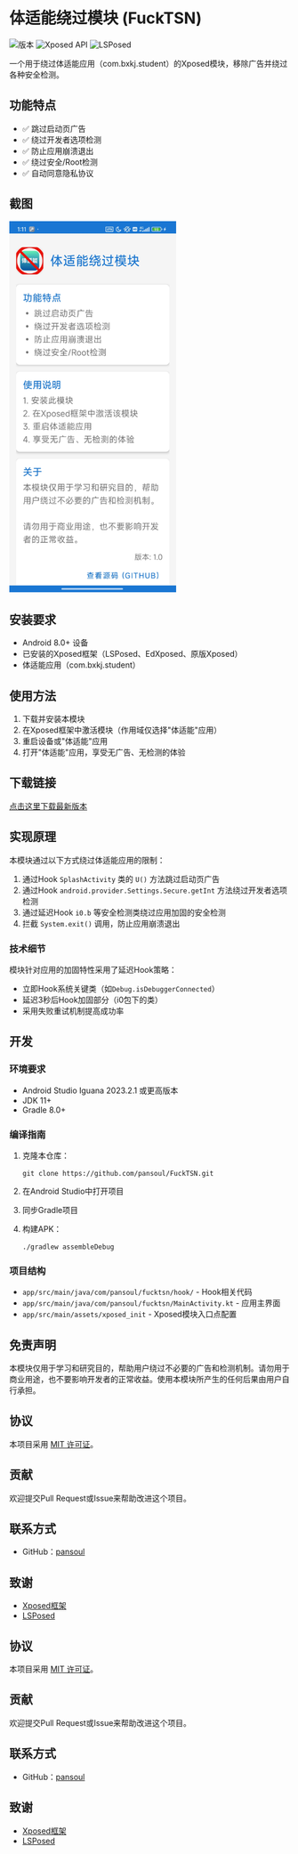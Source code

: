 # 体适能绕过模块 (FuckTSN)

![版本](https://img.shields.io/badge/版本-1.0-blue)
![Xposed API](https://img.shields.io/badge/Xposed%20API-89-orange)
![LSPosed](https://img.shields.io/badge/LSPosed-支持-green)

一个用于绕过体适能应用（com.bxkj.student）的Xposed模块，移除广告并绕过各种安全检测。

## 功能特点

- ✅ 跳过启动页广告
- ✅ 绕过开发者选项检测
- ✅ 防止应用崩溃退出
- ✅ 绕过安全/Root检测
- ✅ 自动同意隐私协议

## 截图

<img src="screenshots/main.jpg" width="300" alt="主界面截图">

## 安装要求

- Android 8.0+ 设备
- 已安装的Xposed框架（LSPosed、EdXposed、原版Xposed）
- 体适能应用（com.bxkj.student）

## 使用方法

1. 下载并安装本模块
2. 在Xposed框架中激活模块（作用域仅选择"体适能"应用）
3. 重启设备或"体适能"应用
4. 打开"体适能"应用，享受无广告、无检测的体验

## 下载链接

[点击这里下载最新版本](https://github.com/pansoul1/Fuck-TSN/releases/tag/1.0)

## 实现原理

本模块通过以下方式绕过体适能应用的限制：

1. 通过Hook `SplashActivity` 类的 `U()` 方法跳过启动页广告
2. 通过Hook `android.provider.Settings.Secure.getInt` 方法绕过开发者选项检测
3. 通过延迟Hook `i0.b` 等安全检测类绕过应用加固的安全检测
4. 拦截 `System.exit()` 调用，防止应用崩溃退出

### 技术细节

模块针对应用的加固特性采用了延迟Hook策略：
- 立即Hook系统关键类（如`Debug.isDebuggerConnected`）
- 延迟3秒后Hook加固部分（i0包下的类）
- 采用失败重试机制提高成功率

## 开发

### 环境要求

- Android Studio Iguana 2023.2.1 或更高版本
- JDK 11+
- Gradle 8.0+

### 编译指南

1. 克隆本仓库：
   ```
   git clone https://github.com/pansoul/FuckTSN.git
   ```

2. 在Android Studio中打开项目

3. 同步Gradle项目

4. 构建APK：
   ```
   ./gradlew assembleDebug
   ```

### 项目结构

- `app/src/main/java/com/pansoul/fucktsn/hook/` - Hook相关代码
- `app/src/main/java/com/pansoul/fucktsn/MainActivity.kt` - 应用主界面
- `app/src/main/assets/xposed_init` - Xposed模块入口点配置

## 免责声明

本模块仅用于学习和研究目的，帮助用户绕过不必要的广告和检测机制。请勿用于商业用途，也不要影响开发者的正常收益。使用本模块所产生的任何后果由用户自行承担。

## 协议

本项目采用 [MIT 许可证](LICENSE)。

## 贡献

欢迎提交Pull Request或Issue来帮助改进这个项目。

## 联系方式

- GitHub：[pansoul](https://github.com/pansoul1)

## 致谢

- [Xposed框架](https://github.com/rovo89/Xposed)
- [LSPosed](https://github.com/LSPosed/LSPosed)

## 协议

本项目采用 [MIT 许可证](LICENSE)。

## 贡献

欢迎提交Pull Request或Issue来帮助改进这个项目。

## 联系方式

- GitHub：[pansoul](https://github.com/pansoul1)

## 致谢

- [Xposed框架](https://github.com/rovo89/Xposed)
- [LSPosed](https://github.com/LSPosed/LSPosed)